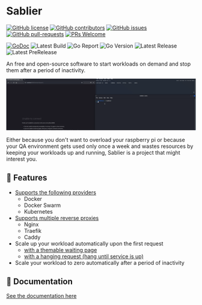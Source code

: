# Sablier

[![GitHub license](https://img.shields.io/github/license/sablierapp/sablier.svg)](https://github.com/sablierapp/sablier/blob/master/LICENSE)
[![GitHub contributors](https://img.shields.io/github/contributors/sablierapp/sablier.svg)](https://GitHub.com/sablierapp/sablier/graphs/contributors/)
[![GitHub issues](https://img.shields.io/github/issues/sablierapp/sablier.svg)](https://GitHub.com/sablierapp/sablier/issues/)
[![GitHub pull-requests](https://img.shields.io/github/issues-pr/sablierapp/sablier.svg)](https://GitHub.com/sablierapp/sablier/pulls/)
[![PRs Welcome](https://img.shields.io/badge/PRs-welcome-brightgreen.svg?style=flat-square)](http://makeapullrequest.com)

[![GoDoc](https://godoc.org/github.com/sablierapp/sablier?status.svg)](http://godoc.org/github.com/sablierapp/sablier)
![Latest Build](https://img.shields.io/github/actions/workflow/status/sablierapp/sablier/build.yml?style=flat-square&branch=main)
![Go Report](https://goreportcard.com/badge/github.com/sablierapp/sablier?style=flat-square)
![Go Version](https://img.shields.io/github/go-mod/go-version/sablierapp/sablier?style=flat-square)
![Latest Release](https://img.shields.io/github/v/release/sablierapp/sablier?style=flat-square&sort=semver)
![Latest PreRelease](https://img.shields.io/github/v/release/sablierapp/sablier?style=flat-square&include_prereleases&sort=semver)

An free and open-source software to start workloads on demand and stop them after a period of inactivity.

![Demo](./docs/assets/img/demo.gif)

Either because you don't want to overload your raspberry pi or because your QA environment gets used only once a week and wastes resources by keeping your workloads up and running, Sablier is a project that might interest you.

## 🎯 Features

- [Supports the following providers](https://sablierapp.dev/sablier/#/providers/overview)
  - Docker
  - Docker Swarm
  - Kubernetes
- [Supports multiple reverse proxies](https://sablierapp.dev/sablier/#/plugins/overview)
  - Nginx
  - Traefik
  - Caddy
- Scale up your workload automatically upon the first request
  - [with a themable waiting page](https://sablierapp.dev/sablier/#/themes)
  - [with a hanging request (hang until service is up)](https://sablierapp.dev/sablier/#/strategies?id=blocking-strategy)
- Scale your workload to zero automatically after a period of inactivity

## 📝 Documentation

[See the documentation here](https://sablierapp.dev/sablier/#/)